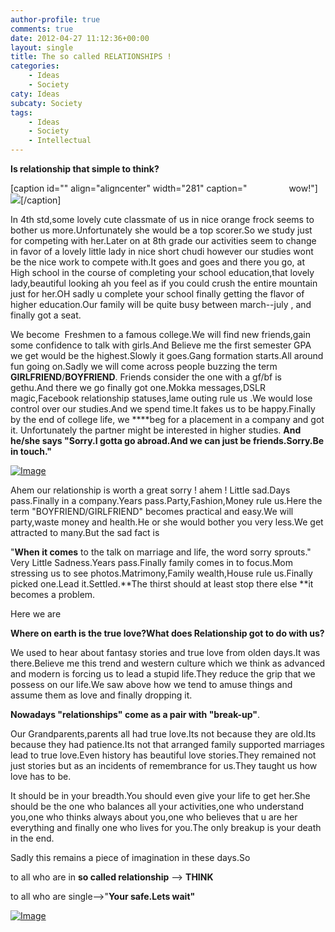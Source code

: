 ```yaml
---
author-profile: true
comments: true
date: 2012-04-27 11:12:36+00:00
layout: single
title: The so called RELATIONSHIPS !
categories:
    - Ideas
    - Society
caty: Ideas
subcaty: Society
tags:
    - Ideas
    - Society
    - Intellectual
---
```


**Is relationship that simple to think?**




[caption id="" align="aligncenter" width="281" caption="                 wow!"][![](http://vickyexplored.files.wordpress.com/2012/04/4thgrade.jpg?w=487)](http://vickyexplored.files.wordpress.com/2012/04/4thgrade.jpg)[/caption]




In 4th std,some lovely cute classmate of us in nice orange frock seems to bother us more.Unfortunately she would be a top scorer.So we study just for competing with her.Later on at 8th grade our activities seem to change in favor of a lovely little lady in nice short chudi however our studies wont be the nice work to compete with.It goes and goes and there you go, at High school in the course of completing your school education,that lovely lady,beautiful looking ah you feel as if you could crush the entire mountain just for her.OH sadly u complete your school finally getting the flavor of higher education.Our family will be quite busy between march--july , and finally got a seat.




We become  Freshmen to a famous college.We will find new friends,gain some confidence to talk with girls.And Believe me the first semester GPA we get would be the highest.Slowly it goes.Gang formation starts.All around fun going on.Sadly we will come across people buzzing the term **GIRLFRIEND**/**BOYFRIEND**. Friends consider the one with a gf/bf is gethu.And there we go finally got one.Mokka messages,DSLR magic,Facebook relationship statuses,lame outing rule us .We would lose control over our studies.And we spend time.It fakes us to be happy.Finally by the end of college life, we ****beg for a placement in a company and got it. Unfortunately the partner might be interested in higher studies. **And he/she says "Sorry.I gotta go abroad.And we can just be friends.Sorry.Be in touch."**




[![Image](http://vickyexplored.files.wordpress.com/2012/04/lovers.jpg?w=487)](http://vickyexplored.files.wordpress.com/2012/04/lovers.jpg)




Ahem our relationship is worth a great sorry ! ahem ! Little sad.Days pass.Finally in a company.Years pass.Party,Fashion,Money rule us.Here the term "BOYFRIEND/GIRLFRIEND" becomes practical and easy.We will party,waste money and health.He or she would bother you very less.We get attracted to many.But the sad fact is




"**When it comes** to the talk on marriage and life, the word sorry sprouts." Very Little Sadness.Years pass.Finally family comes in to focus.Mom stressing us to see photos.Matrimony,Family wealth,House rule us.Finally picked one.Lead it.Settled.**The thirst should at least stop there else **it becomes a problem.




Here we are




**Where on earth is the true love?What does Relationship got to do with us?**




We used to hear about fantasy stories and true love from olden days.It was there.Believe me this trend and western culture which we think as advanced and modern is forcing us to lead a stupid life.They reduce the grip that we possess on our life.We saw above how we tend to amuse things and assume them as love and finally dropping it.




**Nowadays "relationships" come as a pair with "break-up"**.




Our Grandparents,parents all had true love.Its not because they are old.Its because they had patience.Its not that arranged family supported marriages lead to true love.Even history has beautiful love stories.They remained not just stories but as an incidents of remembrance for us.They taught us how love has to be.




It should be in your breadth.You should even give your life to get her.She should be the one who balances all your activities,one who understand you,one who thinks always about you,one who believes that u are her everything and finally one who lives for you.The only breakup is your death in the end.




Sadly this remains a piece of imagination in these days.So




to all who are in **so called relationship** --> **THINK**




to all who are single-->"**Your safe.Lets wait"**




[![Image](http://vickyexplored.files.wordpress.com/2012/04/true-love2.jpg?w=487)](http://vickyexplored.files.wordpress.com/2012/04/true-love2.jpg)



